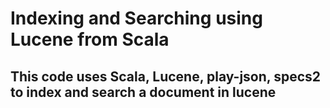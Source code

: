 # Indexing and Searching using Lucene from Scala
## This code uses Scala, Lucene, play-json, specs2 to index and search a document in lucene

